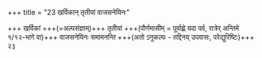 +++
title = "23 खर्विकान् तृतीयां वाजसनेयिनः"

+++
खर्विकां +++(=अल्पसंज्ञाम्)+++ तृतीयां +++(पौर्णमासीम् = पूर्वाह्णे यदा पर्व, रात्रेर् अन्तिमे १/१२-भागे वा)+++ वाजसनेयिनः समामनन्ति +++(अतो ऽनुकल्पः - तद्दिनय् उपवासः, परेद्युरिष्टिः)+++ २३ 
